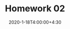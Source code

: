 ---
type: assignment
date: 2020-1-18T4:00:00+4:30
title: Homework 02
pdf: .../static_files/assignments/02_hw.pdf
due: 2020-1-23T23:59:00+3:30
---
